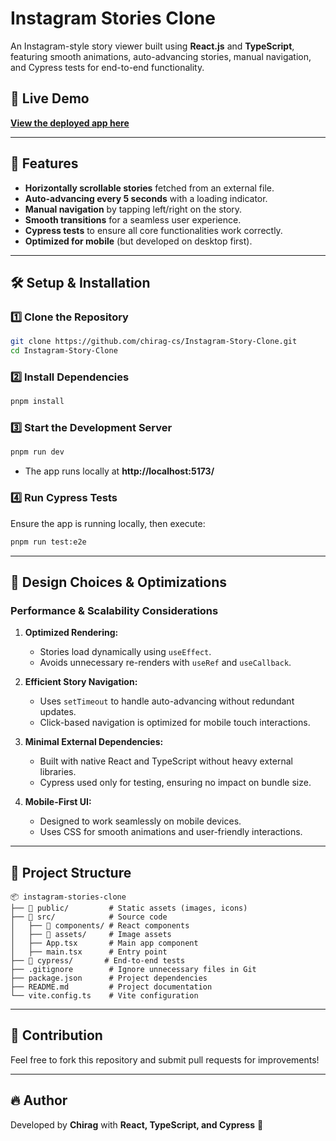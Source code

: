 # Instagram Stories Clone

An Instagram-style story viewer built using **React.js** and **TypeScript**, featuring smooth animations, auto-advancing stories, manual navigation, and Cypress tests for end-to-end functionality.

## 🚀 Live Demo
**[View the deployed app here]((https://chirag-insta-story.netlify.app/))**

---
## 📜 Features
- **Horizontally scrollable stories** fetched from an external file.
- **Auto-advancing every 5 seconds** with a loading indicator.
- **Manual navigation** by tapping left/right on the story.
- **Smooth transitions** for a seamless user experience.
- **Cypress tests** to ensure all core functionalities work correctly.
- **Optimized for mobile** (but developed on desktop first).

---
## 🛠️ Setup & Installation

### **1️⃣ Clone the Repository**
```sh
git clone https://github.com/chirag-cs/Instagram-Story-Clone.git
cd Instagram-Story-Clone
```

### **2️⃣ Install Dependencies**
```sh
pnpm install
```

### **3️⃣ Start the Development Server**
```sh
pnpm run dev
```
- The app runs locally at **http://localhost:5173/**

### **4️⃣ Run Cypress Tests**
Ensure the app is running locally, then execute:
```sh
pnpm run test:e2e
```

---
## 📐 Design Choices & Optimizations

### **Performance & Scalability Considerations**
1. **Optimized Rendering:**
   - Stories load dynamically using `useEffect`.
   - Avoids unnecessary re-renders with `useRef` and `useCallback`.

2. **Efficient Story Navigation:**
   - Uses `setTimeout` to handle auto-advancing without redundant updates.
   - Click-based navigation is optimized for mobile touch interactions.

3. **Minimal External Dependencies:**
   - Built with native React and TypeScript without heavy external libraries.
   - Cypress used only for testing, ensuring no impact on bundle size.

4. **Mobile-First UI:**
   - Designed to work seamlessly on mobile devices.
   - Uses CSS for smooth animations and user-friendly interactions.

---
## 📂 Project Structure
```
📦 instagram-stories-clone
├── 📁 public/         # Static assets (images, icons)
├── 📁 src/            # Source code
│   ├── 📁 components/ # React components
│   ├── 📁 assets/     # Image assets
│   ├── App.tsx       # Main app component
│   ├── main.tsx      # Entry point
├── 📁 cypress/       # End-to-end tests
├── .gitignore        # Ignore unnecessary files in Git
├── package.json      # Project dependencies
├── README.md         # Project documentation
└── vite.config.ts    # Vite configuration
```

---
## 📝 Contribution
Feel free to fork this repository and submit pull requests for improvements!

---
## 🔥 Author
Developed by **Chirag** with **React, TypeScript, and Cypress** 🚀

